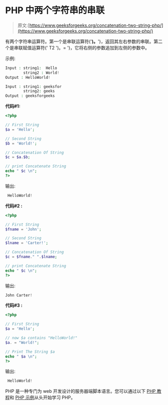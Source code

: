 # PHP 中两个字符串的串联

> 原文:[https://www.geeksforgeeks.org/concatenation-two-string-php/](https://www.geeksforgeeks.org/concatenation-two-string-php/)

有两个字符串运算符。第一个是串联运算符('**)。**')，返回其左右参数的串联。第二个是串联赋值运算符(' T2 ')。= ')，它将右侧的参数追加到左侧的参数中。

示例:

```php
Input : string1:  Hello
        string2 : World! 
Output : HelloWorld!

Input : string1: geeksfor
        string2: geeks
Output : geeksforgeeks

```

**代码#1:**

```php
<?php

// First String
$a = 'Hello';

// Second String
$b = 'World!';

// Concatenation Of String
$c = $a.$b;

// print Concatenate String
echo " $c \n";
?>
```

输出:

```php
 HelloWorld!

```

**代码#2 :**

```php
<?php

// First String
$fname = 'John';

// Second String
$lname = 'Carter!';

// Concatenation Of String
$c = $fname." ".$lname;

// print Concatenate String
echo " $c \n";
?>
```

输出:

```php
John Carter!
```

**代码#3 :**

```php
<?php

// First String
$a = 'Hello';

// now $a contains "HelloWorld!"
$a. = "World!";

// Print The String $a
echo " $a \n";
?>
```

输出:

```php
 HelloWorld!

```

PHP 是一种专门为 web 开发设计的服务器端脚本语言。您可以通过以下 [PHP 教程](https://www.geeksforgeeks.org/php-tutorials/)和 [PHP 示例](https://www.geeksforgeeks.org/php-examples/)从头开始学习 PHP。